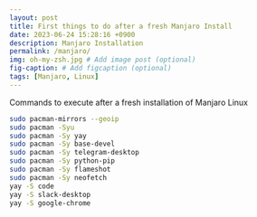 ```yaml
---
layout: post
title: First things to do after a fresh Manjaro Install
date: 2023-06-24 15:28:16 +0900
description: Manjaro Installation
permalink: /manjaro/
img: oh-my-zsh.jpg # Add image post (optional)
fig-caption: # Add figcaption (optional)
tags: [Manjaro, Linux]
---
```

Commands to execute after a fresh installation of Manjaro Linux


```bash
sudo pacman-mirrors --geoip
sudo pacman -Syu
sudo pacman -Sy yay
sudo pacman -Sy base-devel
sudo pacman -Sy telegram-desktop
sudo pacman -Sy python-pip
sudo pacman -Sy flameshot
sudo pacman -Sy neofetch
yay -S code
yay -S slack-desktop
yay -S google-chrome

```
